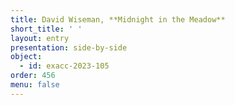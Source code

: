 ```yaml
---
title: David Wiseman, **Midnight in the Meadow** 
short_title: ' '
layout: entry
presentation: side-by-side
object:
  - id: exacc-2023-105
order: 456
menu: false
---
```

